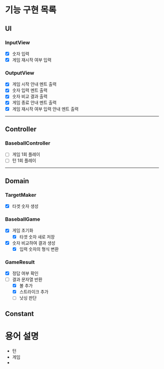 # 기능 구현 목록

## UI
### InputView
- [x] 숫자 입력
- [x] 게임 재시작 여부 입력

### OutputView
- [x] 게임 시작 안내 멘트 출력
- [x] 숫자 입력 멘트 출력
- [x] 숫자 비교 결과 출력
- [x] 게임 종료 안내 멘트 출력
- [x] 게임 재시작 여부 입력 안내 멘트 출력
---

## Controller
### BaseballController
- [ ] 게임 1회 플레이
- [ ] 턴 1회 플레이
---

## Domain
### TargetMaker
- [x] 타겟 숫자 생성

### BaseballGame
- [x] 게임 초기화
  - [x] 타겟 숫자 새로 저장
- [x] 숫자 비교하여 결과 생성
  - [x] 입력 숫자의 형식 변환

### GameResult
- [x] 정답 여부 확인
- [ ] 결과 문자열 반환
  - [x] 볼 추가
  - [x] 스트라이크 추가
  - [ ] 낫싱 판단

## Constant


# 용어 설명
- 턴
- 게임
- 